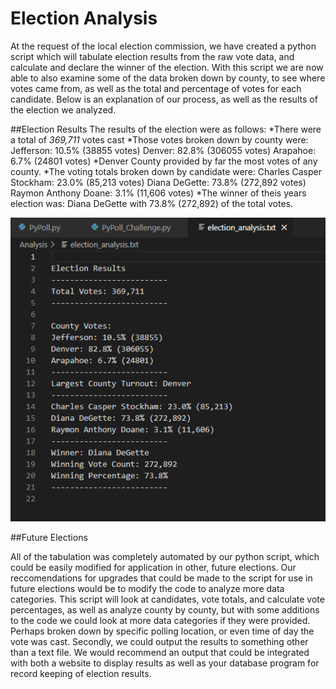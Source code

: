 # Election Analysis

  At the request of the local election commission, we have created a python script which will tabulate election results from the raw vote data, and calculate and declare the winner of the election. With this script we are now able to also examine some of the data broken down by county, to see where votes came from, as well as the total and percentage of votes for each candidate. Below is an explanation of our process, as well as the results of the election we analyzed.
  
##Election Results
  The results of the election were as follows:
    *There were a total of *369,711* votes cast
    *Those votes broken down by county were:
              Jefferson: 10.5% (38855 votes)
              Denver: 82.8% (306055 votes)
              Arapahoe: 6.7% (24801 votes)
    *Denver County provided by far the most votes of any county.
    *The voting totals broken down by candidate were:
              Charles Casper Stockham: 23.0% (85,213 votes)
              Diana DeGette: 73.8% (272,892 votes)
              Raymon Anthony Doane: 3.1% (11,606 votes)
    *The winner of theis years election was:
              Diana DeGette with 73.8% (272,892) of the total votes.

![Text Output](https://github.com/coryknuth/election-analysis/blob/ee8893ae869de12e1945a73117077846bd5f1a74/Text%20Output.png)
              
##Future Elections

  All of the tabulation was completely automated by our python script, which could be easily modified for application in other, future elections. Our reccomendations for upgrades that could be made to the script for use in future elections would be to modify the code to analyze more data categories. This script will look at candidates, vote totals, and calculate vote percentages, as well as analyze county by county, but with some additions to the code we could look at more data categories if they were provided. Perhaps broken down by specific polling location, or even time of day the vote was cast. Secondly, we could output the results to something other than a text file. We would recommend an output that could be integrated with both a website to display results as well as your database program for record keeping of election results.
